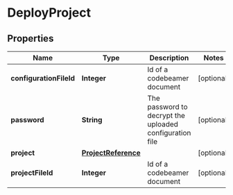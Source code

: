

# DeployProject


## Properties

| Name | Type | Description | Notes |
|------------ | ------------- | ------------- | -------------|
|**configurationFileId** | **Integer** | Id of a codebeamer document |  [optional] |
|**password** | **String** | The password to decrypt the uploaded configuration file |  [optional] |
|**project** | [**ProjectReference**](ProjectReference.md) |  |  [optional] |
|**projectFileId** | **Integer** | Id of a codebeamer document |  [optional] |



